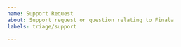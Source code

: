 ```yaml
---
name: Support Request
about: Support request or question relating to Finala
labels: triage/support

---
```


<!--
STOP -- PLEASE READ!

GitHub is not the right place for support requests.

If you're looking for help, check our [docs](https://github.com/similarweb/finala).

If the matter is security related, please disclose it privately via transformers@similarweb.com.
-->